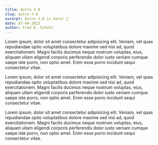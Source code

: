 ```yaml
---
title: Astro 3.0
slug: astro-3-0
excerpt: Astro 3.0 is here! 🎉
date: 07-04-2023
author: Fred K. Schott
---
```


Lorem ipsum, dolor sit amet consectetur adipisicing elit. Veniam, vel
quas repudiandae optio voluptatibus dolore maxime sed nisi ad, quod
exercitationem. Magni facilis ducimus neque nostrum voluptas, eius,
aliquam ullam eligendi corporis perferendis dolor iusto veniam cumque
saepe iste porro, non optio amet. Enim esse porro incidunt sequi
consectetur vitae.

Lorem ipsum, dolor sit amet consectetur adipisicing elit. Veniam, vel
quas repudiandae optio voluptatibus dolore maxime sed nisi ad, quod
exercitationem. Magni facilis ducimus neque nostrum voluptas, eius,
aliquam ullam eligendi corporis perferendis dolor iusto veniam cumque
saepe iste porro, non optio amet. Enim esse porro incidunt sequi
consectetur vitae.

Lorem ipsum, dolor sit amet consectetur adipisicing elit. Veniam, vel
quas repudiandae optio voluptatibus dolore maxime sed nisi ad, quod
exercitationem. Magni facilis ducimus neque nostrum voluptas, eius,
aliquam ullam eligendi corporis perferendis dolor iusto veniam cumque
saepe iste porro, non optio amet. Enim esse porro incidunt sequi
consectetur vitae.
